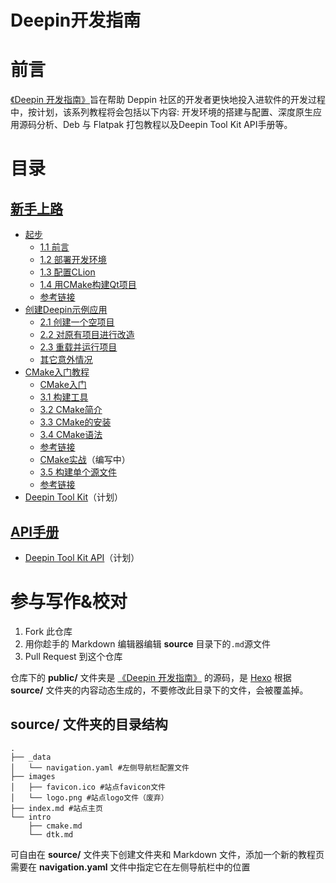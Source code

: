 # Deepin开发指南

# 前言
[《Deepin 开发指南》](http://deepin.lolimay.cn)旨在帮助 Deppin 社区的开发者更快地投入进软件的开发过程中，按计划，该系列教程将会包括以下内容: 开发环境的搭建与配置、深度原生应用源码分析、Deb 与 Flatpak 打包教程以及Deepin Tool Kit API手册等。

# 目录

## [新手上路](http://deepin.lolimay.cn)
-  [起步](http://deepin.lolimay.cn)
    - [1.1 前言](http://deepin.lolimay.cn/#1-1-%E5%89%8D%E8%A8%80)
    - [1.2 部署开发环境](http://deepin.lolimay.cn/#1-2-%E9%83%A8%E7%BD%B2%E5%BC%80%E5%8F%91%E7%8E%AF%E5%A2%83)
    - [1.3 配置CLion](http://deepin.lolimay.cn/index.html#1-3-%E9%85%8D%E7%BD%AECLion)
    - [1.4 用CMake构建Qt项目](http://deepin.lolimay.cn/index.html#1-4-%E7%94%A8-CMake-%E6%9E%84%E5%BB%BA-Qt-%E9%A1%B9%E7%9B%AE)
    - [参考链接](http://deepin.lolimay.cn/index.html#%E5%8F%82%E8%80%83%E9%93%BE%E6%8E%A5)
- [创建Deepin示例应用](http://deepin.lolimay.cn/intro/demo.html)
    - [2.1 创建一个空项目](http://deepin.lolimay.cn/intro/demo.html#2-1-%E5%88%9B%E5%BB%BA%E4%B8%80%E4%B8%AA%E7%A9%BA%E9%A1%B9%E7%9B%AE)
    - [2.2 对原有项目进行改造](http://deepin.lolimay.cn/intro/demo.html#2-2-%E5%AF%B9%E5%8E%9F%E6%9C%89%E9%A1%B9%E7%9B%AE%E8%BF%9B%E8%A1%8C%E6%94%B9%E9%80%A0)
    - [2.3 重载并运行项目](http://deepin.lolimay.cn/intro/demo.html#2-3-%E9%87%8D%E8%BD%BD%E5%B9%B6%E8%BF%90%E8%A1%8C%E9%A1%B9%E7%9B%AE)
    - [其它意外情况](http://deepin.lolimay.cn/intro/demo.html#2-4-%E5%85%B6%E5%AE%83%E6%84%8F%E5%A4%96%E6%83%85%E5%86%B5)
- [CMake入门教程](http://deepin.lolimay.cn/intro/cmake/cmake.html)
    - [CMake入门](http://deepin.lolimay.cn/intro/cmake/cmake-base.html)
    - [3.1 构建工具](http://deepin.lolimay.cn/intro/cmake/cmake-base.html#3-1-%E6%9E%84%E5%BB%BA%E5%B7%A5%E5%85%B7)
    - [3.2 CMake简介](http://deepin.lolimay.cn/intro/cmake/cmake-base.html#3-2-CMake%E7%AE%80%E4%BB%8B)
    - [3.3 CMake的安装](http://deepin.lolimay.cn/intro/cmake/cmake-base.html#3-3-CMake%E7%9A%84%E5%AE%89%E8%A3%85)
    - [3.4 CMake语法](http://deepin.lolimay.cn/intro/cmake/cmake-base.html#3-4-CMake%E8%AF%AD%E6%B3%95)
    - [参考链接](http://deepin.lolimay.cn/intro/cmake/cmake-base.html#%E5%8F%82%E8%80%83%E9%93%BE%E6%8E%A5)
    - [CMake实战](http://deepin.lolimay.cn/intro/cmake/cmake-practice.html)（编写中）
    - [3.5 构建单个源文件](http://deepin.lolimay.cn/intro/cmake/cmake-practice.html#3-5-%E6%9E%84%E5%BB%BA%E5%8D%95%E4%B8%AA%E6%BA%90%E6%96%87%E4%BB%B6)
    - [参考链接](http://deepin.lolimay.cn/intro/cmake/cmake-practice.html#%E5%8F%82%E8%80%83%E9%93%BE%E6%8E%A5)
- [Deepin Tool Kit]()（计划）
## [API手册]()
- [Deepin Tool Kit API]()（计划）

# 参与写作&校对
1. Fork 此仓库
2. 用你趁手的 Markdown 编辑器编辑 **source** 目录下的`.md`源文件
3. Pull Request 到这个仓库

仓库下的 **public/** 文件夹是 [《Deepin 开发指南》](http://deepin.lolimay.cn) 的源码，是 [Hexo](http://www.hexo.io) 根据 **source/** 文件夹的内容动态生成的，不要修改此目录下的文件，会被覆盖掉。

## **source/** 文件夹的目录结构
````
.
├── _data
│   └── navigation.yaml #左侧导航栏配置文件
├── images
│   ├── favicon.ico #站点favicon文件
│   └── logo.png #站点logo文件（废弃）
├── index.md #站点主页
└── intro
    ├── cmake.md
    └── dtk.md
````
可自由在 **source/** 文件夹下创建文件夹和 Markdown 文件，添加一个新的教程页需要在 **navigation.yaml** 文件中指定它在左侧导航栏中的位置